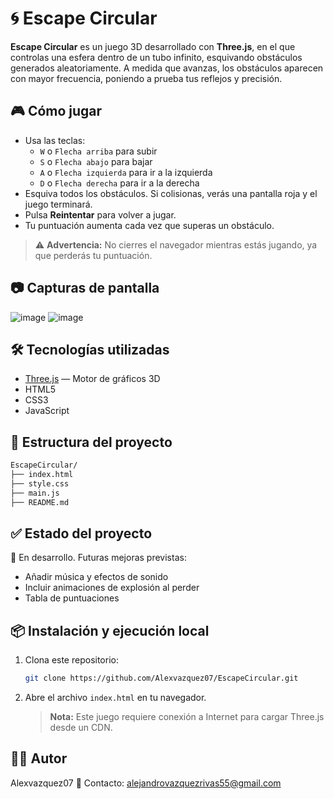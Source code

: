# 🌀 Escape Circular

**Escape Circular** es un juego 3D desarrollado con **Three.js**, en el que controlas una esfera dentro de un tubo infinito, esquivando obstáculos generados aleatoriamente. A medida que avanzas, los obstáculos aparecen con mayor frecuencia, poniendo a prueba tus reflejos y precisión.

## 🎮 Cómo jugar

- Usa las teclas:
  - `W` o `Flecha arriba` para subir
  - `S` o `Flecha abajo` para bajar
  - `A` o `Flecha izquierda` para ir a la izquierda
  - `D` o `Flecha derecha` para ir a la derecha
- Esquiva todos los obstáculos. Si colisionas, verás una pantalla roja y el juego terminará.
- Pulsa **Reintentar** para volver a jugar.
- Tu puntuación aumenta cada vez que superas un obstáculo.
> ⚠️ **Advertencia:** No cierres el navegador mientras estás jugando, ya que perderás tu puntuación.
## 📷 Capturas de pantalla

![image](https://github.com/user-attachments/assets/013c86a4-3499-4d46-ae46-47bd68e386e6)
![image](https://github.com/user-attachments/assets/17b74be3-6224-43ba-861b-dfdf700f6a3f)

## 🛠️ Tecnologías utilizadas

- [Three.js](https://threejs.org/) — Motor de gráficos 3D
- HTML5
- CSS3
- JavaScript

## 📁 Estructura del proyecto
```bash
EscapeCircular/
├── index.html 
├── style.css 
├── main.js 
├── README.md 
```
## ✅ Estado del proyecto

🚧 En desarrollo. Futuras mejoras previstas:

- Añadir música y efectos de sonido
- Incluir animaciones de explosión al perder
- Tabla de puntuaciones

## 📦 Instalación y ejecución local

1. Clona este repositorio:
   ```bash
   git clone https://github.com/Alexvazquez07/EscapeCircular.git
   ```
2. Abre el archivo `index.html` en tu navegador.
   > **Nota:** Este juego requiere conexión a Internet para cargar Three.js desde un CDN.

## 🧑‍💻 Autor
Alexvazquez07
📧 Contacto: alejandrovazquezrivas55@gmail.com
